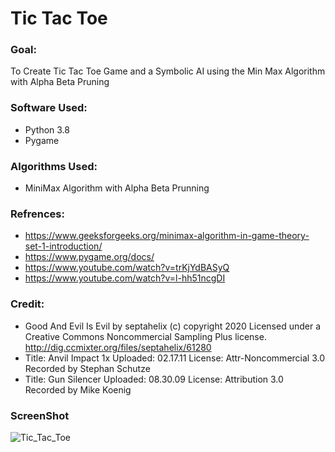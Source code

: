 # Tic Tac Toe

### Goal: 
To Create Tic Tac Toe Game and a Symbolic AI using the Min Max Algorithm with Alpha Beta Pruning

### Software Used: 
  - Python 3.8
  - Pygame
  
### Algorithms Used:
  - MiniMax Algorithm with Alpha Beta Prunning 
  
### Refrences:
  - https://www.geeksforgeeks.org/minimax-algorithm-in-game-theory-set-1-introduction/
  - https://www.pygame.org/docs/
  - https://www.youtube.com/watch?v=trKjYdBASyQ
  - https://www.youtube.com/watch?v=l-hh51ncgDI
### Credit:
  - Good And Evil Is Evil by septahelix (c) copyright 2020 Licensed under a Creative Commons Noncommercial Sampling Plus license. http://dig.ccmixter.org/files/septahelix/61280 
  - Title: Anvil Impact 1x
    Uploaded: 02.17.11
    License: Attr-Noncommercial 3.0
    Recorded by Stephan Schutze
  - Title: Gun Silencer
    Uploaded: 08.30.09
    License: Attribution 3.0
    Recorded by Mike Koenig
### **ScreenShot**
![Tic_Tac_Toe](https://user-images.githubusercontent.com/52595651/79795976-a1293c80-8309-11ea-9b8f-da839804dad3.png)
